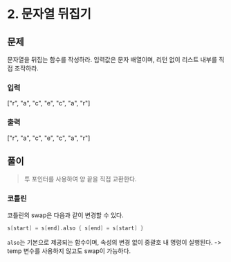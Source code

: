 # 2. 문자열 뒤집기
## 문제
문자열을 뒤집는 함수를 작성하라. 입력값은 문자 배열이며, 리턴 없이 리스트 내부를 직접 조작하라.
### 입력
["r", "a", "c", "e", "c", "a", "r"]
### 출력
["r", "a", "c", "e", "c", "a", "r"]

## 풀이
> 투 포인터를 사용하여 양 끝을 직접 교환한다.

### 코틀린
코틀린의 swap은 다음과 같이 변경할 수 있다.
```kotlin
s[start] = s[end].also { s[end] = s[start] }
```
`also`는 기본으로 제공되는 함수이며, 속성의 변경 없이 중괄호 내 명령이 실행된다.
 -> temp 변수를 사용하지 않고도 swap이 가능하다.